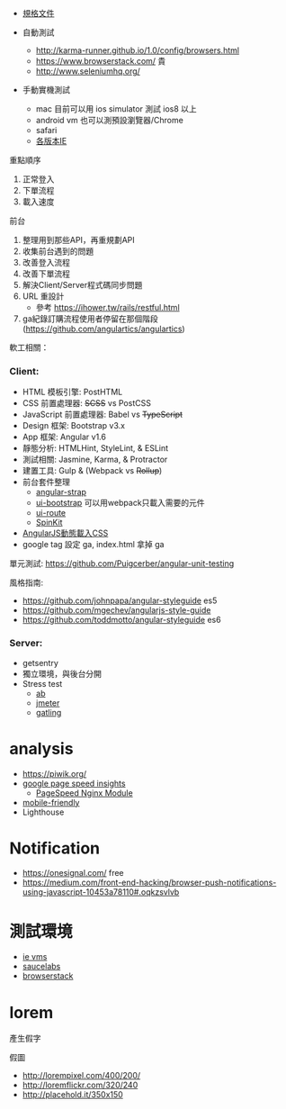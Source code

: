 * [規格文件](http://sony1708.pixnet.net/blog/post/29993099--網站企劃--將網站需求與功能寫成規格文件?fref=gc)


* 自動測試
	* http://karma-runner.github.io/1.0/config/browsers.html
	* https://www.browserstack.com/ 貴
	* http://www.seleniumhq.org/
* 手動實機測試
	* mac 目前可以用 ios simulator 測試 ios8 以上
	* android vm 也可以測預設瀏覽器/Chrome
	* safari
	* [各版本IE](https://developer.microsoft.com/en-us/microsoft-edge/tools/vms/)

重點順序

1. 正常登入
2. 下單流程
3. 載入速度


前台

1. 整理用到那些API，再重規劃API
2. 收集前台遇到的問題
3. 改善登入流程
4. 改善下單流程
5. 解決Client/Server程式碼同步問題
6. URL 重設計
    * 參考 https://ihower.tw/rails/restful.html
7. ga紀錄訂購流程使用者停留在那個階段 (https://github.com/angulartics/angulartics)


軟工相關：

### Client:

* HTML 模板引擎: PostHTML
* CSS 前置處理器: ~~SCSS~~ vs PostCSS
* JavaScript 前置處理器: Babel vs ~~TypeScript~~
* Design 框架: Bootstrap v3.x
* App 框架: Angular v1.6
* 靜態分析: HTMLHint, StyleLint, & ESLint
* 測試相關: Jasmine, Karma, & Protractor
* 建置工具: Gulp & (Webpack vs ~~Rollup~~)
* 前台套件整理
    * [angular-strap](http://mgcrea.github.io/angular-strap/)
    * [ui-bootstrap](https://github.com/angular-ui/bootstrap#webpack--jspm)  可以用webpack只載入需要的元件
    * [ui-route](https://github.com/angular-ui/ui-router)
    * [SpinKit](https://github.com/tobiasahlin/SpinKit)
* [AngularJS動態載入CSS](http://stackoverflow.com/questions/15193492/how-to-include-view-partial-specific-styling-in-angularjs)
* google tag 設定 ga, index.html 拿掉 ga


單元測試: https://github.com/Puigcerber/angular-unit-testing

風格指南:
* https://github.com/johnpapa/angular-styleguide  es5
* https://github.com/mgechev/angularjs-style-guide
* https://github.com/toddmotto/angular-styleguide  es6

### Server:

* getsentry
* 獨立環境，與後台分開
* Stress test
    * [ab](https://httpd.apache.org/docs/2.4/programs/ab.html)
    * [jmeter](http://jmeter.apache.org/)
    * [gatling](http://gatling.io/)


# analysis

* https://piwik.org/
* [google page speed insights](https://developers.google.com/speed/pagespeed/insights)
    * [PageSpeed Nginx Module](https://developers.google.com/speed/pagespeed/module/)
* [mobile-friendly](https://search.google.com/search-console/mobile-friendly)
* Lighthouse



# Notification

* https://onesignal.com/  free
* https://medium.com/front-end-hacking/browser-push-notifications-using-javascript-10453a78110#.oqkzsvlvb



# 測試環境

* [ie vms]
* [saucelabs]
* [browserstack]


[saucelabs]: https://saucelabs.com/
[browserstack]: https://www.browserstack.com/
[ie vms]: https://developer.microsoft.com/en-us/microsoft-edge/tools/vms/
[in-app browser]: http://www.stateofdigital.com/facebook-browser-biggest-browser-ignore/


# lorem

產生假字

假圖
* http://lorempixel.com/400/200/
* http://loremflickr.com/320/240
* http://placehold.it/350x150
